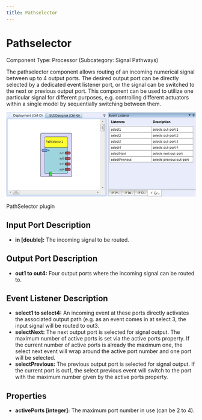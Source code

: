 ```yaml
---
title: Pathselector
---
```


# Pathselector

Component Type: Processor (Subcategory: Signal Pathways)

The pathselector component allows routing of an incoming numerical signal between up to 4 output ports. The desired output port can be directly selected by a dedicated event listener port, or the signal can be switched to the next or previous output port. This component can be used to utilize one particular signal for different purposes, e.g. controlling different actuators within a single model by sequentially switching between them.

![Screenshot: PathSelector plugin](img/pathselector.jpg "Screenshot: PathSelector plugin")

PathSelector plugin

## Input Port Description

*   **in \[double\]:** The incoming signal to be routed.

## Output Port Description

*   **out1 to out4:** Four output ports where the incoming signal can be routed to.

## Event Listener Description

*   **select1 to select4:** An incoming event at these ports directly activates the associated output path (e.g. as an event comes in at select 3, the input signal will be routed to out3.
*   **selectNext:** The next output port is selected for signal output. The maximum number of active ports is set via the active ports property. If the current number of active ports is already the maximum one, the select next event will wrap around the active port number and one port will be selected.
*   **selectPrevious:** The previous output port is selected for signal output. If the current port is out1, the select previous event will switch to the port with the maximum number given by the active ports property.

## Properties

*   **activePorts \[integer\]:** The maximum port number in use (can be 2 to 4).